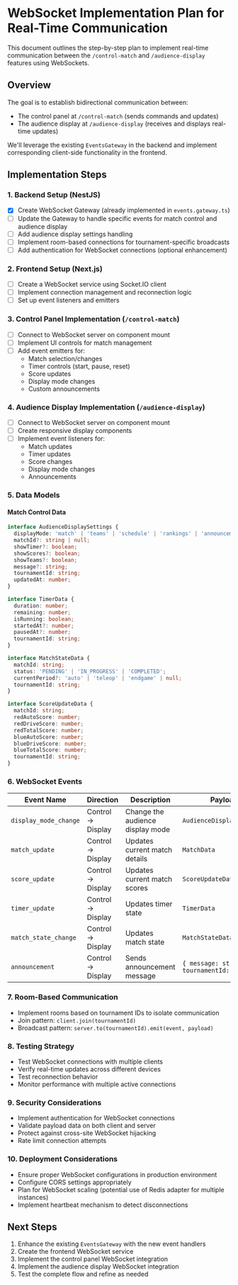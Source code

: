 # WebSocket Implementation Plan for Real-Time Communication

This document outlines the step-by-step plan to implement real-time communication between the `/control-match` and `/audience-display` features using WebSockets.

## Overview

The goal is to establish bidirectional communication between:
- The control panel at `/control-match` (sends commands and updates)
- The audience display at `/audience-display` (receives and displays real-time updates)

We'll leverage the existing `EventsGateway` in the backend and implement corresponding client-side functionality in the frontend.

## Implementation Steps

### 1. Backend Setup (NestJS)
- [x] Create WebSocket Gateway (already implemented in `events.gateway.ts`)
- [ ] Update the Gateway to handle specific events for match control and audience display
- [ ] Add audience display settings handling
- [ ] Implement room-based connections for tournament-specific broadcasts
- [ ] Add authentication for WebSocket connections (optional enhancement)

### 2. Frontend Setup (Next.js)
- [ ] Create a WebSocket service using Socket.IO client
- [ ] Implement connection management and reconnection logic
- [ ] Set up event listeners and emitters

### 3. Control Panel Implementation (`/control-match`)
- [ ] Connect to WebSocket server on component mount
- [ ] Implement UI controls for match management
- [ ] Add event emitters for:
  - Match selection/changes
  - Timer controls (start, pause, reset)
  - Score updates
  - Display mode changes
  - Custom announcements

### 4. Audience Display Implementation (`/audience-display`)
- [ ] Connect to WebSocket server on component mount
- [ ] Create responsive display components
- [ ] Implement event listeners for:
  - Match updates
  - Timer updates
  - Score changes
  - Display mode changes
  - Announcements

### 5. Data Models

#### Match Control Data
```typescript
interface AudienceDisplaySettings {
  displayMode: 'match' | 'teams' | 'schedule' | 'rankings' | 'announcement' | 'blank';
  matchId?: string | null;
  showTimer?: boolean;
  showScores?: boolean;
  showTeams?: boolean;
  message?: string;
  tournamentId: string;
  updatedAt: number;
}

interface TimerData {
  duration: number;
  remaining: number;
  isRunning: boolean;
  startedAt?: number;
  pausedAt?: number;
  tournamentId: string;
}

interface MatchStateData {
  matchId: string;
  status: 'PENDING' | 'IN_PROGRESS' | 'COMPLETED';
  currentPeriod?: 'auto' | 'teleop' | 'endgame' | null;
  tournamentId: string;
}

interface ScoreUpdateData {
  matchId: string;
  redAutoScore: number;
  redDriveScore: number;
  redTotalScore: number;
  blueAutoScore: number;
  blueDriveScore: number;
  blueTotalScore: number;
  tournamentId: string;
}
```

### 6. WebSocket Events

| Event Name | Direction | Description | Payload |
|------------|-----------|-------------|---------|
| `display_mode_change` | Control → Display | Change the audience display mode | `AudienceDisplaySettings` |
| `match_update` | Control → Display | Updates current match details | `MatchData` |
| `score_update` | Control → Display | Updates current match scores | `ScoreUpdateData` |
| `timer_update` | Control → Display | Updates timer state | `TimerData` |
| `match_state_change` | Control → Display | Updates match state | `MatchStateData` |
| `announcement` | Control → Display | Sends announcement message | `{ message: string, tournamentId: string }` |

### 7. Room-Based Communication
- Implement rooms based on tournament IDs to isolate communication
- Join pattern: `client.join(tournamentId)`
- Broadcast pattern: `server.to(tournamentId).emit(event, payload)`

### 8. Testing Strategy
- Test WebSocket connections with multiple clients
- Verify real-time updates across different devices
- Test reconnection behavior
- Monitor performance with multiple active connections

### 9. Security Considerations
- Implement authentication for WebSocket connections
- Validate payload data on both client and server
- Protect against cross-site WebSocket hijacking
- Rate limit connection attempts

### 10. Deployment Considerations
- Ensure proper WebSocket configurations in production environment
- Configure CORS settings appropriately
- Plan for WebSocket scaling (potential use of Redis adapter for multiple instances)
- Implement heartbeat mechanism to detect disconnections

## Next Steps
1. Enhance the existing `EventsGateway` with the new event handlers
2. Create the frontend WebSocket service
3. Implement the control panel WebSocket integration
4. Implement the audience display WebSocket integration
5. Test the complete flow and refine as needed